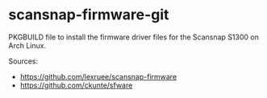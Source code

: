 # scansnap-firmware-git

PKGBUILD file to install the firmware driver files for the Scansnap S1300 on
Arch Linux.


Sources:

* https://github.com/lexruee/scansnap-firmware
* https://github.com/ckunte/sfware
